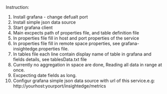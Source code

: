 Instruction:
1. Install grafana - change defualt port
2. Install simple json data source
3. Start grafana client
4. Main excpects path of properties file, and table definition file
5. In properties file fill in host and port properties of the service
6. In properties file fill in remote space properties, see grafana-insightedge.properties file.
7. In tables file each line contain display name of table in grafana and fields details, see tablesData.txt file
8. Currently no aggregation in space are done, Reading all data in range at once.
9. Excpecting date fields as long.
10. Configur grafana simple json data source with url of this service.e.g:
http://yourhost:yourport/insightedge/metrics
